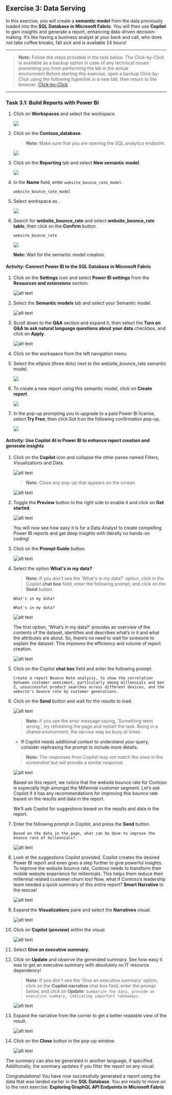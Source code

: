 ## Exercise 3: Data Serving

In this exercise, you will create a **semantic model** from the data previously loaded into the **SQL Database in Microsoft Fabric**. You will then use **Copilot** to gain insights and generate a report, enhancing data-driven decision-making. It’s like having a business analyst at your beck and call, who does not take coffee breaks, fall sick and is available 24 hours!

---
>**Note:** Follow the steps provided in the task below. The Click-by-Click is available as a backup option in case of any technical issues preventing you from performing the lab in the actual environment.Before starting this exercise, open a backup Click-by-Click using the following hyperlink in a new tab, then return to the browser.
[Click-by-Click](https://regale.cloud/Microsoft/play/4470/04-data-serving#/0/0)
---


### Task 3.1: Build Reports with Power BI

1. Click on **Workspaces** and select the **<inject key= "WorkspaceName" enableCopy="true"/>** workspace.

   ![](../media/3.png)

2. Click on the **Contoso_database**.

   > **Note:** Make sure that you are opening the SQL analytics endpoint.

   ![](../media/p6.png)

3. Click on the **Reporting** tab and select **New semantic model**.

   ![](../media/f24.png)

4. In the **Name** field, enter ``website_bounce_rate_model``.

    ```
    website_bounce_rate_model
    ```

5. Select workspace as **<inject key= WorkspaceName enableCopy="true"/>**.

   ![](../media/p8.png)

6. Search for **website_bounce_rate** and select **website_bounce_rate table**, then click on the **Confirm** button.

   ```
   website_bounce_rate
   ```

   ![](../media/p7.png)

   **Note:** Wait for the semantic model creation.

#### Activity: Connect Power BI to the SQL Database in Microsoft Fabric

1. Click on the **Settings** icon and select **Power BI settings** from the **Resources and extensions** section.

   ![alt text](../media/img.png)

2. Select the **Semantic models** tab and select your Semantic model.

   ![alt text](../media/img-1.png)

3. Scroll down to the **Q&A** section and expand it, then select the **Turn on Q&A to ask natural language questions about your data** checkbox, and click on **Apply**.

   ![alt text](../media/img-2.png)


4. Click on the **<inject key= "WorkspaceName" enableCopy="true"/>** workspace from the left navigation menu.

5. Select the ellipsis (three dots) next to the website_bounce_rate semantic model.

   ![](../media/5.png)

6. To create a new report using this semantic model, click on **Create report**.

   ![](../media/4.png)

7. In the pop-up prompting you to upgrade to a paid Power BI license, select **Try Free**, then click Got it on the following confirmation pop-up.

   ![](../media/6.png)

#### Activity: Use Copilot AI in Power BI to enhance report creation and generate insights

1. Click on the **Copilot** icon and collapse the other panes named Filters, Visualizations and Data.

   ![alt text](../media/img-4.png)

   >**Note:** Close any pop-up that appears on the screen.

   ![alt text](../media/img-5.png)

2. Toggle the **Preview** button to the right side to enable it and click on **Get started**.

   ![alt text](../media/img-6.png)

    You will now see how easy it is for a Data Analyst to create compelling Power BI reports and get deep insights with literally no hands-on coding!
	
3. Click on the **Prompt Guide** button.

    ![alt text](../media/img-7.png)

4. Select the option **What's in my data?**

    > **Note:** If you don't see the 'What's in my data?' option, click in the Copilot **chat box** field, enter the following prompt, and click on the **Send** button.

    ```What's in my data?```

    ```
    What's in my data?
    ```

   ![alt text](../media/img-8.png)

    The first option, 'What’s in my data?' provides an overview of the contents of the dataset, identifies and describes what’s in it and what the attributes are about. So, there’s no need to wait for someone to explain the dataset. This improves the efficiency and volume of report creation.

   ![alt text](../media/img-9.png)

5. Click on the Copilot **chat box** field and enter the following prompt.

    ```
    Create a report Bounce Rate analysis, to show the correlation between customer sentiment, particularly among millennials and Gen Z, unsuccessful product searches across different devices, and the website's bounce rate by customer generations.

    ```


6. Click on the **Send** button and wait for the results to load. 

   ![alt text](../media/img-10.png)
	
    >**Note:** If you see the error message saying, 'Something went wrong.', try refreshing the page and restart the task. Being in a shared environment, the service may be busy at times.

    - If Copilot needs additional context to understand your query, consider rephrasing the prompt to include more details.

    >**Note:** The responses from Copilot may not match the ones in the screenshot but will provide a similar response.

   ![alt text](../media/img-11.png)

    Based on this report, we notice that the website bounce rate for Contoso is especially high amongst the Millennial customer segment. Let’s ask Copilot if it has any recommendations for improving this bounce rate based on the results and data in the report.

    We’ll ask Copilot for suggestions based on the results and data in the report. 

7. Enter the following prompt in Copilot, and press the **Send** button.

    ```
    Based on the data in the page, what can be done to improve the bounce rate of millennials?

    ```

   ![alt text](../media/img-12.png)
	
8. Look at the suggestions Copilot provided. Copilot creates the desired Power BI report and even goes a step further to give powerful insights. To improve the website bounce rate, Contoso needs to transform their mobile website experience for millennials. This helps them reduce their millennial related customer churn too! Now, what if Contoso’s leadership team needed a quick summary of this entire report? **Smart Narrative** to the rescue!
	
   ![alt text](../media/img-15.png)
	
9. Expand the **Visualizations** pane and select the **Narratives** visual. 

   ![alt text](../media/f30.png)

10. Click on **Copilot (preview)** within the visual.

    ![alt text](../media/img-13.png)
	
11. Select **Give an executive summary**. 

12. Click on **Update** and observe the generated summary. See how easy it was to get an executive summary with absolutely no IT resource dependency!
 
    >**Note:** If you don't see the 'Give an executive summary' option, click on the **Copilot narrative** chat box field, enter the prompt below, and click on **Update**:
    ``Summarize the data, provide an executive summary, indicating important takeaways.``

    ![alt text](../media/img-16.png)

13. Expand the narrative from the corner to get a better readable view of the result.

    ![alt text](../media/img-17.png)

14. Click on the **Close** button in the pop-up window.

    ![alt text](../media/img-18.png)
	
The summary can also be generated in another language, if specified. Additionally, the summary updates if you filter the report on any visual.

Congratulations! You have now successfully generated a report using the data that was landed earlier in the **SQL Database**. You are ready to move on to the next exercise: **Exploring GraphQL API Endpoints in Microsoft Fabric**